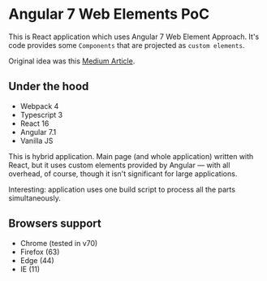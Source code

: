 Angular 7 Web Elements PoC
===

This is React application which uses Angular 7 Web Element Approach. It's code provides some <code>Components</code> that are projected as <code>custom elements</code>.

Original idea was this [Medium Article](https://medium.com/@tomsu/wanna-create-an-angular-element-heres-how-73e2ea85bd28).

Under the hood
---
* Webpack 4
* Typescript 3
* React 16
* Angular 7.1
* Vanilla JS

This is hybrid application. Main page (and whole application) written with React, but it uses custom elements provided by Angular &mdash; with all overhead, of course, though it isn't significant for large applications.

Interesting: application uses one build script to process all the parts simultaneously.

Browsers support
--
* Chrome (tested in v70)
* Firefox (63)
* Edge (44)
* IE (11)